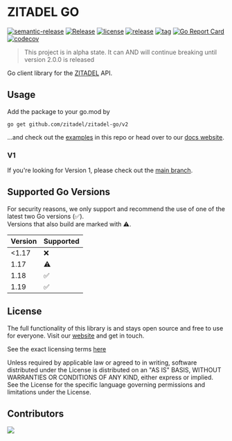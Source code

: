 # ZITADEL GO

[![semantic-release](https://img.shields.io/badge/%20%20%F0%9F%93%A6%F0%9F%9A%80-semantic--release-e10079.svg)](https://github.com/semantic-release/semantic-release)
[![Release](https://github.com/zitadel/zitadel-go/workflows/Release/badge.svg)](https://github.com/zitadel/zitadel-go/actions)
[![license](https://badgen.net/github/license/zitadel/zitadel-go/)](https://github.com/zitadel/zitadel-go/blob/main/LICENSE)
[![release](https://badgen.net/github/release/zitadel/zitadel-go/stable)](https://github.com/zitadel/zitadel-go/releases)
[![tag](https://badgen.net/github/tag/zitadel/zitadel-go)](https://github.com/zitadel/zitadel-go/tags)
[![Go Report Card](https://goreportcard.com/badge/github.com/zitadel/zitadel-go)](https://goreportcard.com/report/github.com/zitadel/zitadel-go)
[![codecov](https://codecov.io/gh/zitadel/zitadel-go/branch/main/graph/badge.svg)](https://codecov.io/gh/zitadel/zitadel-go)

> This project is in alpha state. It can AND will continue breaking until version 2.0.0 is released

Go client library for the [ZITADEL](https://github.com/zitadel/zitadel) API.

## Usage

Add the package to your go.mod by

```
go get github.com/zitadel/zitadel-go/v2
```

...and check out the [examples](./example) in this repo or head over to our [docs website](https://docs.zitadel.com/docs/quickstarts/introduction).

### V1

If you're looking for Version 1, please check out the [main branch](https://github.com/zitadel/zitadel-go/tree/main).

## Supported Go Versions

For security reasons, we only support and recommend the use of one of the latest two Go versions (:white_check_mark:).  
Versions that also build are marked with :warning:.

| Version | Supported          |
|---------|--------------------|
| <1.17   | :x:                |
| 1.17    | :warning:          |
| 1.18    | :white_check_mark: |
| 1.19    | :white_check_mark: |

## License

The full functionality of this library is and stays open source and free to use for everyone. Visit our [website](https://zitadel.com) and get in touch.

See the exact licensing terms [here](./LICENSE)

Unless required by applicable law or agreed to in writing, software distributed under the License is distributed on an "AS IS" BASIS, WITHOUT WARRANTIES OR CONDITIONS OF ANY KIND, either express or implied. See the License for the specific language governing permissions and limitations under the License.

## Contributors

<a href="https://github.com/zitadel/zitadel-go/graphs/contributors">
  <img src="https://contrib.rocks/image?repo=zitadel/zitadel-go" />
</a>

